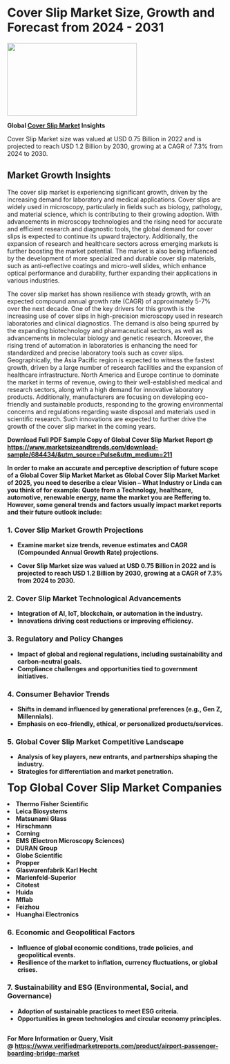 <H1>Cover Slip Market Size, Growth and Forecast from 2024 - 2031</H1><img class="aligncenter size-medium wp-image-584254" src="https://thirdeyenews.in/wp-content/uploads/2024/09/Global-Market-Research-300x168.jpeg" alt="" width="300" height="168" /><p><strong>Global&nbsp;<a href="https://www.marketsizeandtrends.com/download-sample/684434/&amp;utm_source=Pulse&amp;utm_medium=211">Cover Slip Market</a> Insights</strong></p><p>Cover Slip Market size was valued at USD 0.75 Billion in 2022 and is projected to reach USD 1.2 Billion by 2030, growing at a CAGR of 7.3% from 2024 to 2030.</p><p><h2>Market Growth Insights</h2> <p>The cover slip market is experiencing significant growth, driven by the increasing demand for laboratory and medical applications. Cover slips are widely used in microscopy, particularly in fields such as biology, pathology, and material science, which is contributing to their growing adoption. With advancements in microscopy technologies and the rising need for accurate and efficient research and diagnostic tools, the global demand for cover slips is expected to continue its upward trajectory. Additionally, the expansion of research and healthcare sectors across emerging markets is further boosting the market potential. The market is also being influenced by the development of more specialized and durable cover slip materials, such as anti-reflective coatings and micro-well slides, which enhance optical performance and durability, further expanding their applications in various industries.</p> <p><strong></strong></p> <p>The cover slip market has shown resilience with steady growth, with an expected compound annual growth rate (CAGR) of approximately 5-7% over the next decade. One of the key drivers for this growth is the increasing use of cover slips in high-precision microscopy used in research laboratories and clinical diagnostics. The demand is also being spurred by the expanding biotechnology and pharmaceutical sectors, as well as advancements in molecular biology and genetic research. Moreover, the rising trend of automation in laboratories is enhancing the need for standardized and precise laboratory tools such as cover slips. Geographically, the Asia Pacific region is expected to witness the fastest growth, driven by a large number of research facilities and the expansion of healthcare infrastructure. North America and Europe continue to dominate the market in terms of revenue, owing to their well-established medical and research sectors, along with a high demand for innovative laboratory products. Additionally, manufacturers are focusing on developing eco-friendly and sustainable products, responding to the growing environmental concerns and regulations regarding waste disposal and materials used in scientific research. Such innovations are expected to further drive the growth of the cover slip market in the coming years.</p> <p><strong></p><p><span class=""><strong>Download Full PDF Sample Copy of Global Cover Slip Market Report</strong> @ <a href="https://www.marketsizeandtrends.com/download-sample/684434/&amp;utm_source=Pulse&amp;utm_medium=211" target="_blank">https://www.marketsizeandtrends.com/download-sample/684434/&amp;utm_source=Pulse&amp;utm_medium=211</a></span></p><p>In order to make an accurate and perceptive description of future scope of a Global&nbsp;Cover Slip Market Market as Global&nbsp;Cover Slip Market Market of 2025, you need to describe a clear Vision &ndash; What Industry or Linda can you think of for example: Quote from a Technology, healthcare, automotive, renewable energy, name the market you are Reffering to. However, some general trends and factors usually impact market reports and their future outlook include:</p><h3>1.&nbsp;<strong>Cover Slip Market Growth Projections</strong></h3><ul><li>Examine market size trends, revenue estimates and CAGR (Compounded Annual Growth Rate) projections.</li><li><p>Cover Slip Market size was valued at USD 0.75 Billion in 2022 and is projected to reach USD 1.2 Billion by 2030, growing at a CAGR of 7.3% from 2024 to 2030.</p></li></ul><h3>2.&nbsp;<strong>Cover Slip Market Technological Advancements</strong></h3><ul><li>Integration of AI, IoT, blockchain, or automation in the industry.</li><li>Innovations driving cost reductions or improving efficiency.</li></ul><h3>3.&nbsp;<strong>Regulatory and Policy Changes</strong></h3><ul><li>Impact of global and regional regulations, including sustainability and carbon-neutral goals.</li><li>Compliance challenges and opportunities tied to government initiatives.</li></ul><h3>4.&nbsp;<strong>Consumer Behavior Trends</strong></h3><ul><li>Shifts in demand influenced by generational preferences (e.g., Gen Z, Millennials).</li><li>Emphasis on eco-friendly, ethical, or personalized products/services.</li></ul><h3>5.&nbsp;<strong>Global Cover Slip Market Competitive Landscape</strong></h3><ul><li>Analysis of key players, new entrants, and partnerships shaping the industry.</li><li>Strategies for differentiation and market penetration.</li></ul><p data-pm-slice="1 1 []"><span style="color: inherit; font-family: inherit; font-size: 25px;">Top Global Cover Slip Market Companies</span></p><div class="" data-test-id=""><p><li>Thermo Fisher Scientific</li><li> Leica Biosystems</li><li> Matsunami Glass</li><li> Hirschmann</li><li> Corning</li><li> EMS (Electron Microscopy Sciences)</li><li> DURAN Group</li><li> Globe Scientific</li><li> Propper</li><li> Glaswarenfabrik Karl Hecht</li><li> Marienfeld-Superior</li><li> Citotest</li><li> Huida</li><li> Mflab</li><li> Feizhou</li><li> Huanghai Electronics</li></p></div><h3>6.&nbsp;<strong>Economic and Geopolitical Factors</strong></h3><ul><li>Influence of global economic conditions, trade policies, and geopolitical events.</li><li>Resilience of the market to inflation, currency fluctuations, or global crises.</li></ul><h3>7.&nbsp;<strong>Sustainability and ESG (Environmental, Social, and Governance)</strong></h3><ul><li>Adoption of sustainable practices to meet ESG criteria.</li><li>Opportunities in green technologies and circular economy principles.</li></ul><h2><strong style="font-size: 14px;">For More Information or Query, Visit @&nbsp;</strong><a style="background-color: #ffffff; font-size: 14px;" href="https://www.marketsizeandtrends.com/report/cover-slip-market/" target="_blank">https://www.verifiedmarketreports.com/product/airport-passenger-boarding-bridge-market</a></h2>

